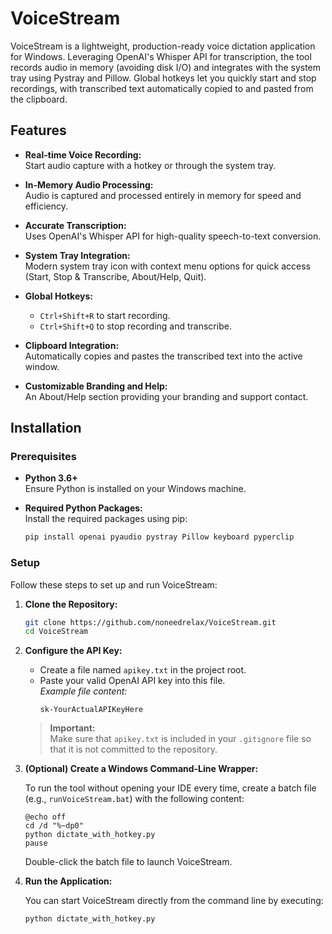 # VoiceStream

VoiceStream is a lightweight, production-ready voice dictation application for Windows. Leveraging OpenAI's Whisper API for transcription, the tool records audio in memory (avoiding disk I/O) and integrates with the system tray using Pystray and Pillow. Global hotkeys let you quickly start and stop recordings, with transcribed text automatically copied to and pasted from the clipboard.

## Features

- **Real-time Voice Recording:**  
  Start audio capture with a hotkey or through the system tray.
  
- **In-Memory Audio Processing:**  
  Audio is captured and processed entirely in memory for speed and efficiency.

- **Accurate Transcription:**  
  Uses OpenAI's Whisper API for high-quality speech-to-text conversion.

- **System Tray Integration:**  
  Modern system tray icon with context menu options for quick access (Start, Stop & Transcribe, About/Help, Quit).

- **Global Hotkeys:**  
  - `Ctrl+Shift+R` to start recording.
  - `Ctrl+Shift+Q` to stop recording and transcribe.

- **Clipboard Integration:**  
  Automatically copies and pastes the transcribed text into the active window.

- **Customizable Branding and Help:**  
  An About/Help section providing your branding and support contact.

## Installation

### Prerequisites

- **Python 3.6+**  
  Ensure Python is installed on your Windows machine.

- **Required Python Packages:**  
  Install the required packages using pip:

  ```bash
  pip install openai pyaudio pystray Pillow keyboard pyperclip

### Setup

Follow these steps to set up and run VoiceStream:

1. **Clone the Repository:**

   ```bash
   git clone https://github.com/noneedrelax/VoiceStream.git
   cd VoiceStream
   ```

2. **Configure the API Key:**

   - Create a file named `apikey.txt` in the project root.
   - Paste your valid OpenAI API key into this file.  
     *Example file content:*
     ```
     sk-YourActualAPIKeyHere
     ```
   
   > **Important:**  
   > Make sure that `apikey.txt` is included in your `.gitignore` file so that it is not committed to the repository.

3. **(Optional) Create a Windows Command-Line Wrapper:**

   To run the tool without opening your IDE every time, create a batch file (e.g., `runVoiceStream.bat`) with the following content:

   ```batch
   @echo off
   cd /d "%~dp0"
   python dictate_with_hotkey.py
   pause
   ```

   Double-click the batch file to launch VoiceStream.

4. **Run the Application:**

   You can start VoiceStream directly from the command line by executing:

   ```bash
   python dictate_with_hotkey.py
   ```
